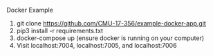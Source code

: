 Docker Example

1) git clone https://github.com/CMU-17-356/example-docker-app.git
2) pip3 install -r requirements.txt
3) docker-compose up (ensure docker is running on your computer)
4) Visit localhost:7004, localhost:7005, and localhost:7006
